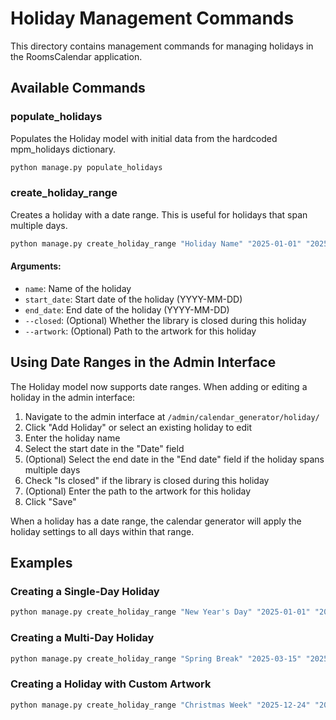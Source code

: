 # Holiday Management Commands

This directory contains management commands for managing holidays in the RoomsCalendar application.

## Available Commands

### populate_holidays

Populates the Holiday model with initial data from the hardcoded mpm_holidays dictionary.

```bash
python manage.py populate_holidays
```

### create_holiday_range

Creates a holiday with a date range. This is useful for holidays that span multiple days.

```bash
python manage.py create_holiday_range "Holiday Name" "2025-01-01" "2025-01-03" --closed --artwork="path/to/artwork.png"
```

#### Arguments:

- `name`: Name of the holiday
- `start_date`: Start date of the holiday (YYYY-MM-DD)
- `end_date`: End date of the holiday (YYYY-MM-DD)
- `--closed`: (Optional) Whether the library is closed during this holiday
- `--artwork`: (Optional) Path to the artwork for this holiday

## Using Date Ranges in the Admin Interface

The Holiday model now supports date ranges. When adding or editing a holiday in the admin interface:

1. Navigate to the admin interface at `/admin/calendar_generator/holiday/`
2. Click "Add Holiday" or select an existing holiday to edit
3. Enter the holiday name
4. Select the start date in the "Date" field
5. (Optional) Select the end date in the "End date" field if the holiday spans multiple days
6. Check "Is closed" if the library is closed during this holiday
7. (Optional) Enter the path to the artwork for this holiday
8. Click "Save"

When a holiday has a date range, the calendar generator will apply the holiday settings to all days within that range.

## Examples

### Creating a Single-Day Holiday

```bash
python manage.py create_holiday_range "New Year's Day" "2025-01-01" "2025-01-01" --closed
```

### Creating a Multi-Day Holiday

```bash
python manage.py create_holiday_range "Spring Break" "2025-03-15" "2025-03-22" --closed
```

### Creating a Holiday with Custom Artwork

```bash
python manage.py create_holiday_range "Christmas Week" "2025-12-24" "2025-12-26" --closed --artwork="images/christmas.png"
```